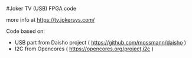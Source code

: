 #Joker TV (USB) FPGA code

more info at https://tv.jokersys.com/

Code based on:
 * USB part from Daisho project ( https://github.com/mossmann/daisho )
 * I2C from Opencores ( https://opencores.org/project,i2c )
